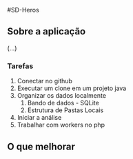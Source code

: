 #SD-Heros

## Sobre a aplicação
(...)

### Tarefas
1. Conectar no github
2. Executar um clone em um projeto java
3. Organizar os dados localmente
    1. Bando de dados - SQLite
    2. Estrutura de Pastas Locais
4. Iniciar a análise
5. Trabalhar com workers no php


## O que melhorar



 